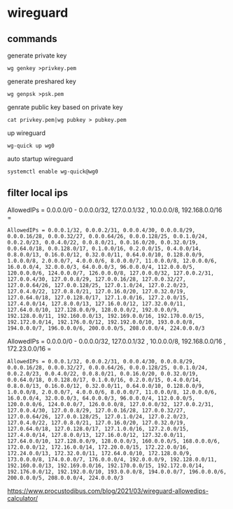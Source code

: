 # wireguard
## commands
generate private key
    
    wg genkey >privkey.pem
generate preshared key

    wg genpsk >psk.pem
genrate public key based on private key

    cat privkey.pem|wg pubkey > pubkey.pem
up wireguard

    wg-quick up wg0
auto startup wireguard

    systemctl enable wg-quick@wg0
## filter local ips
AllowedIPs = 0.0.0.0/0 - 0.0.0.0/32, 127.0.0.1/32 , 10.0.0.0/8, 192.168.0.0/16 =

    AllowedIPs = 0.0.0.1/32, 0.0.0.2/31, 0.0.0.4/30, 0.0.0.8/29, 0.0.0.16/28, 0.0.0.32/27, 0.0.0.64/26, 0.0.0.128/25, 0.0.1.0/24, 0.0.2.0/23, 0.0.4.0/22, 0.0.8.0/21, 0.0.16.0/20, 0.0.32.0/19, 0.0.64.0/18, 0.0.128.0/17, 0.1.0.0/16, 0.2.0.0/15, 0.4.0.0/14, 0.8.0.0/13, 0.16.0.0/12, 0.32.0.0/11, 0.64.0.0/10, 0.128.0.0/9, 1.0.0.0/8, 2.0.0.0/7, 4.0.0.0/6, 8.0.0.0/7, 11.0.0.0/8, 12.0.0.0/6, 16.0.0.0/4, 32.0.0.0/3, 64.0.0.0/3, 96.0.0.0/4, 112.0.0.0/5, 120.0.0.0/6, 124.0.0.0/7, 126.0.0.0/8, 127.0.0.0/32, 127.0.0.2/31, 127.0.0.4/30, 127.0.0.8/29, 127.0.0.16/28, 127.0.0.32/27, 127.0.0.64/26, 127.0.0.128/25, 127.0.1.0/24, 127.0.2.0/23, 127.0.4.0/22, 127.0.8.0/21, 127.0.16.0/20, 127.0.32.0/19, 127.0.64.0/18, 127.0.128.0/17, 127.1.0.0/16, 127.2.0.0/15, 127.4.0.0/14, 127.8.0.0/13, 127.16.0.0/12, 127.32.0.0/11, 127.64.0.0/10, 127.128.0.0/9, 128.0.0.0/2, 192.0.0.0/9, 192.128.0.0/11, 192.160.0.0/13, 192.169.0.0/16, 192.170.0.0/15, 192.172.0.0/14, 192.176.0.0/12, 192.192.0.0/10, 193.0.0.0/8, 194.0.0.0/7, 196.0.0.0/6, 200.0.0.0/5, 208.0.0.0/4, 224.0.0.0/3
AllowedIPs = 0.0.0.0/0 - 0.0.0.0/32, 127.0.0.1/32 , 10.0.0.0/8, 192.168.0.0/16 , 172.23.0.0/16 =

    AllowedIPs = 0.0.0.1/32, 0.0.0.2/31, 0.0.0.4/30, 0.0.0.8/29, 0.0.0.16/28, 0.0.0.32/27, 0.0.0.64/26, 0.0.0.128/25, 0.0.1.0/24, 0.0.2.0/23, 0.0.4.0/22, 0.0.8.0/21, 0.0.16.0/20, 0.0.32.0/19, 0.0.64.0/18, 0.0.128.0/17, 0.1.0.0/16, 0.2.0.0/15, 0.4.0.0/14, 0.8.0.0/13, 0.16.0.0/12, 0.32.0.0/11, 0.64.0.0/10, 0.128.0.0/9, 1.0.0.0/8, 2.0.0.0/7, 4.0.0.0/6, 8.0.0.0/7, 11.0.0.0/8, 12.0.0.0/6, 16.0.0.0/4, 32.0.0.0/3, 64.0.0.0/3, 96.0.0.0/4, 112.0.0.0/5, 120.0.0.0/6, 124.0.0.0/7, 126.0.0.0/8, 127.0.0.0/32, 127.0.0.2/31, 127.0.0.4/30, 127.0.0.8/29, 127.0.0.16/28, 127.0.0.32/27, 127.0.0.64/26, 127.0.0.128/25, 127.0.1.0/24, 127.0.2.0/23, 127.0.4.0/22, 127.0.8.0/21, 127.0.16.0/20, 127.0.32.0/19, 127.0.64.0/18, 127.0.128.0/17, 127.1.0.0/16, 127.2.0.0/15, 127.4.0.0/14, 127.8.0.0/13, 127.16.0.0/12, 127.32.0.0/11, 127.64.0.0/10, 127.128.0.0/9, 128.0.0.0/3, 160.0.0.0/5, 168.0.0.0/6, 172.0.0.0/12, 172.16.0.0/14, 172.20.0.0/15, 172.22.0.0/16, 172.24.0.0/13, 172.32.0.0/11, 172.64.0.0/10, 172.128.0.0/9, 173.0.0.0/8, 174.0.0.0/7, 176.0.0.0/4, 192.0.0.0/9, 192.128.0.0/11, 192.160.0.0/13, 192.169.0.0/16, 192.170.0.0/15, 192.172.0.0/14, 192.176.0.0/12, 192.192.0.0/10, 193.0.0.0/8, 194.0.0.0/7, 196.0.0.0/6, 200.0.0.0/5, 208.0.0.0/4, 224.0.0.0/3
https://www.procustodibus.com/blog/2021/03/wireguard-allowedips-calculator/
